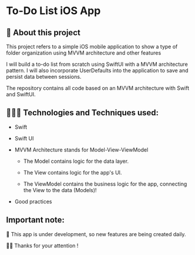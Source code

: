 # To-Do List iOS App

## 📱 About this project
This project refers to a simple iOS mobile application to show a type of folder organization using MVVM architecture and other features

I will build a to-do list from scratch using SwiftUI with a MVVM architecture pattern. I will also incorporate UserDefaults into the application to save and persist data between sessions.

The repository contains all code based on an MVVM architecture with Swift and SwiftUI.

##  👨🏽‍💻 Technologies and Techniques used:
* Swift
* Swift UI
* MVVM Architecture stands for Model-View-ViewModel
  
   - The Model contains logic for the data layer.
  
   - The View contains logic for the app's UI.
  
   - The ViewModel contains the business logic for the app, connecting the View to the data (Models)!
  
* Good practices


## Important note:
🚀 This app is under development, so new features are being created daily.

🙏🏽 Thanks for your attention ! 
